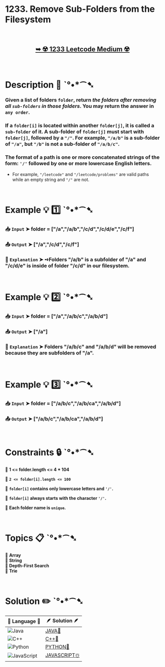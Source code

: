 # 1233. Remove Sub-Folders from the Filesystem

</br>

<h2 align="center"> 

<a href="https://leetcode.com/problems/remove-sub-folders-from-the-filesystem/description/?envType=daily-question&envId=2024-10-25"><strong>➥ ☢️ 1233 Leetcode Medium ☢️ </strong></a>
</h2>

</br>

# Description 📜 ˋ°•*⁀➷

### Given a list of folders `folder`, return *the folders after removing all `sub-folders` in those folders*. You may return the answer in `any order`.

### If a `folder[i]` is located within another `folder[j]`, it is called a `sub-folder` of it. A sub-folder of `folder[j]` must start with `folder[j]`, followed by a `"/"`. For example, `"/a/b"` is a sub-folder of `"/a"`, but `"/b"` is not a sub-folder of `"/a/b/c"`.

### The format of a path is one or more concatenated strings of the form: `'/'` followed by one or more lowercase English letters.

- For example, `"/leetcode"` and `"/leetcode/problems"` are valid paths while an empty string and `"/"` are not.

</br>

# Example 💡 1️⃣ ˋ°•*⁀➷

  ### 📥 `Input`  ➤ folder = ["/a","/a/b","/c/d","/c/d/e","/c/f"]

  ### 📤 `Output`  ➤ ["/a","/c/d","/c/f"]

  ### 🔦 `Explanation`  ➤ ➺Folders "/a/b" is a subfolder of "/a" and "/c/d/e" is inside of folder "/c/d" in our filesystem.

</br>

# Example 💡 2️⃣ ˋ°•*⁀➷

  ### 📥 `Input` ➤ folder = ["/a","/a/b/c","/a/b/d"]

  ### 📤 `Output`  ➤ ["/a"]

  ### 🔦 `Explanation` ➤  Folders "/a/b/c" and "/a/b/d" will be removed because they are subfolders of "/a".

</br>

# Example 💡 3️⃣ ˋ°•*⁀➷

  ### 📥 `Input` ➤ folder = ["/a/b/c","/a/b/ca","/a/b/d"]

  ### 📤 `Output`  ➤ ["/a/b/c","/a/b/ca","/a/b/d"]

</br>

# Constraints 🔒 ˋ°•*⁀➷

🔹 **1 <= folder.length <= 4 * 104** </br>

🔹 **`2 <= folder[i].length <= 100`** </br>

🔹 **`folder[i]` contains only lowercase letters and `'/'`.** </br>

🔹 **`folder[i]` always starts with the character `'/'`.** </br>

🔹 **Each folder name is `unique`.** </br>

</br>

# Topics 📋 ˋ°•*⁀➷

🔸 **Array**  </br>
🔸 **String**  </br>
🔸 **Depth-First Search**  </br>
🔸 **Trie**  </br>

</br>

# Solution ✏️ ˋ°•*⁀➷

| 📒 Language 📒  | 🪶 Solution 🪶 |
| ------------- | ------------- |
|  ![Java](https://img.shields.io/badge/java-%23ED8B00.svg?style=for-the-badge&logo=openjdk&logoColor=white)  | [JAVA🍁](https://github.com/Prakhar-002/LEETCODE/blob/main/%F0%9F%93%9C%20Daily%20Challange%20%F0%9F%92%A1/10%20October%20%F0%9F%AA%94%202024/25%20-%2010%20-%202024%20---%201233.%20Remove%20Sub-Folders%20from%20the%20Filesystem%20%E2%98%83%EF%B8%8F%20%F0%9F%8D%81%20%F0%9F%8D%B0%20%F0%9F%8E%B2/%F0%9F%8D%81JAVA%20-%201233.%20Remove%20Sub-Folders%20from%20the%20Filesystem.java) |
|  ![C++](https://img.shields.io/badge/c++-%2300599C.svg?style=for-the-badge&logo=c%2B%2B&logoColor=white)  | [C++🎲](https://github.com/Prakhar-002/LEETCODE/blob/main/%F0%9F%93%9C%20Daily%20Challange%20%F0%9F%92%A1/10%20October%20%F0%9F%AA%94%202024/25%20-%2010%20-%202024%20---%201233.%20Remove%20Sub-Folders%20from%20the%20Filesystem%20%E2%98%83%EF%B8%8F%20%F0%9F%8D%81%20%F0%9F%8D%B0%20%F0%9F%8E%B2/%F0%9F%8E%B2CPP%20-%201233.%20Remove%20Sub-Folders%20from%20the%20Filesystem.cpp)  |
|  ![Python](https://img.shields.io/badge/python-3670A0?style=for-the-badge&logo=python&logoColor=ffdd54)    | [PYTHON🍰](https://github.com/Prakhar-002/LEETCODE/blob/main/%F0%9F%93%9C%20Daily%20Challange%20%F0%9F%92%A1/10%20October%20%F0%9F%AA%94%202024/25%20-%2010%20-%202024%20---%201233.%20Remove%20Sub-Folders%20from%20the%20Filesystem%20%E2%98%83%EF%B8%8F%20%F0%9F%8D%81%20%F0%9F%8D%B0%20%F0%9F%8E%B2/%F0%9F%8D%B0PYTHON%20-%201233.%20Remove%20Sub-Folders%20from%20the%20Filesystem.py) |
| ![JavaScript](https://img.shields.io/badge/javascript-%23323330.svg?style=for-the-badge&logo=javascript&logoColor=%23F7DF1E)   | [JAVASCRIPT☃️](https://github.com/Prakhar-002/LEETCODE/blob/main/%F0%9F%93%9C%20Daily%20Challange%20%F0%9F%92%A1/10%20October%20%F0%9F%AA%94%202024/25%20-%2010%20-%202024%20---%201233.%20Remove%20Sub-Folders%20from%20the%20Filesystem%20%E2%98%83%EF%B8%8F%20%F0%9F%8D%81%20%F0%9F%8D%B0%20%F0%9F%8E%B2/%E2%98%83%EF%B8%8FJAVASCRIPT%20-%201233.%20Remove%20Sub-Folders%20from%20the%20Filesystem.js) |
